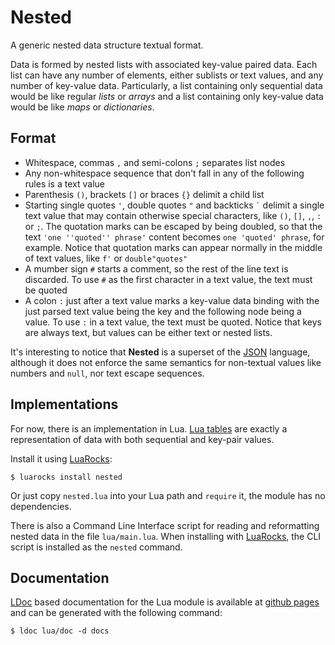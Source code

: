 # Nested
A generic nested data structure textual format.

Data is formed by nested lists with associated key-value paired data.
Each list can have any number of elements, either sublists or text values, and any number of key-value data.
Particularly, a list containing only sequential data would be like regular *lists* or *arrays* and
a list containing only key-value data would be like *maps* or *dictionaries*.


## Format

- Whitespace, commas `,` and semi-colons `;` separates list nodes
- Any non-whitespace sequence that don't fall in any of the following rules
  is a text value
- Parenthesis `()`, brackets `[]` or braces `{}` delimit a child list
- Starting single quotes `'`, double quotes `"` and backticks <code>\`</code> delimit a single 
  text value that may contain otherwise special characters, like `()`, `[]`, `,`, `:` or `;`.
  The quotation marks can be escaped by being doubled, so that the text `'one ''quoted'' phrase'`
  content becomes `one 'quoted' phrase`, for example. Notice that quotation marks can
  appear normally in the middle of text values, like `f'` or `double"quotes"`
- A mumber sign `#` starts a comment, so the rest of the line text is discarded.
  To use `#` as the first character in a text value, the text must be quoted
- A colon `:` just after a text value marks a key-value data binding
  with the just parsed text value being the key and the following node
  being a value. To use `:` in a text value, the text must be quoted.
  Notice that keys are always text, but values can be either text or nested lists.

It's interesting to notice that **Nested** is a superset of the [JSON](https://www.json.org) language,
although it does not enforce the same semantics for non-textual values like numbers and `null`, nor
text escape sequences.


## Implementations
For now, there is an implementation in Lua. [Lua tables](https://www.lua.org/pil/2.5.html)
are exactly a representation of data with both sequential and key-pair values.

Install it using [LuaRocks](https://luarocks.org/):

    $ luarocks install nested

Or just copy `nested.lua` into your Lua path and `require` it, the module has no dependencies.

There is also a Command Line Interface script for reading and reformatting nested data in the file `lua/main.lua`.
When installing with [LuaRocks](https://luarocks.org/), the CLI script is installed as the `nested` command.

## Documentation
[LDoc](https://github.com/lunarmodules/LDoc) based documentation for the Lua module is
available at [github pages](https://gilzoide.github.io/nested/) and can be generated with
the following command:

    $ ldoc lua/doc -d docs


